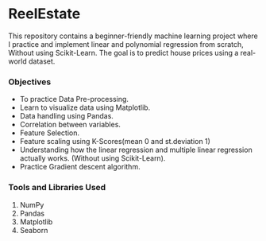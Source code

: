 # ReelEstate

This repository contains a beginner-friendly machine learning project where I practice and implement linear and polynomial regression from scratch, Without using Scikit-Learn. The goal is to predict house prices using a real-world dataset.



### **Objectives**

* To practice Data Pre-processing.
* Learn to visualize data using Matplotlib.
* Data handling using Pandas.
* Correlation between variables.
* Feature Selection.
* Feature scaling using K-Scores(mean 0 and st.deviation 1)
* Understanding how the linear regression and multiple linear regression actually works. (Without using Scikit-Learn).
* Practice Gradient descent algorithm.



### Tools and Libraries Used

1. NumPy
2. Pandas
3. Matplotlib
4. Seaborn
